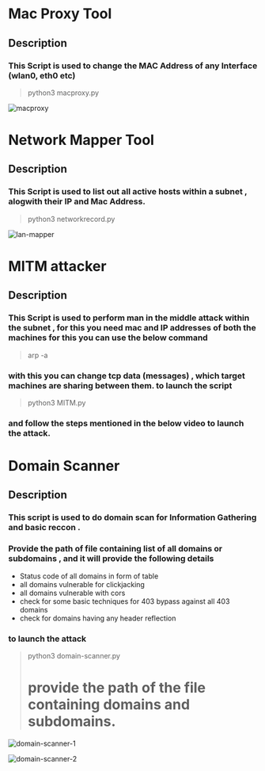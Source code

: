 # Mac Proxy Tool
## **Description** 
### This Script is used to change the MAC Address of any Interface (wlan0, eth0 etc)
> python3 macproxy.py

![macproxy](https://user-images.githubusercontent.com/60743167/132130283-d9ad088c-ddea-42a3-914a-1f686a44c963.png)


# Network Mapper Tool
## **Description**
### This Script is used to list out all active hosts within a subnet , alogwith their IP and Mac Address.
> python3 networkrecord.py

![lan-mapper](https://user-images.githubusercontent.com/60743167/132130593-f8398b38-9ece-42e3-95ca-dfe64d52cbd4.png)

# MITM attacker
## **Description**
### This Script is used to perform man in the middle attack within the subnet , for this you need mac and IP addresses of both the machines for this you can use the below command 
> arp -a

### with this you can change tcp data (messages) , which target machines are sharing between them. to launch the script 
> python3 MITM.py

### and follow the steps mentioned in the below video to launch the attack.


# Domain Scanner 
## **Description**
### This script is used to do domain scan for Information Gathering and basic reccon . 
### Provide the path of file containing list of all domains or subdomains , and it will provide the following details
- Status code of all domains in form of table
- all domains vulnerable for clickjacking
- all domains vulnerable with cors
- check for some basic techniques for 403 bypass against all 403 domains
- check for domains having any header reflection

### to launch the attack
> python3 domain-scanner.py
> # provide the path of the file containing domains and subdomains.

![domain-scanner-1](https://user-images.githubusercontent.com/60743167/132132134-59d18cb9-be3a-4b48-8eef-c0e9c214e23a.png)

![domain-scanner-2](https://user-images.githubusercontent.com/60743167/132132289-908ea233-851b-4eed-b424-c4f1c7c0c88c.png)




